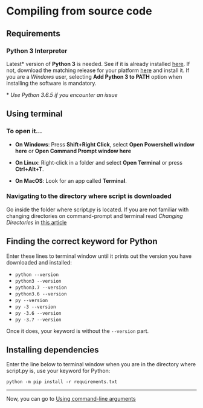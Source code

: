 # Compiling from source code
## Requirements
### Python 3 Interpreter
Latest* version of **Python 3** is needed. See if it is already installed [here](#finding-the-correct-keyword-for-python). If not, download the matching release for your platform [here](https://www.python.org/downloads/) and install it. If you are a *Windows* user, selecting **Add Python 3 to PATH** option when installing the software is mandatory.   
  
\* *Use Python 3.6.5 if you encounter an issue*
## Using terminal
### To open it...
-  **On Windows**: Press **Shift+Right Click**, select **Open Powershell window here** or **Open Command Prompt window here**
  
- **On Linux**: Right-click in a folder and select **Open Terminal** or press **Ctrl+Alt+T**.
  
- **On MacOS**: Look for an app called **Terminal**.
  
### Navigating to the directory where script is downloaded
Go inside the folder where script.py is located. If you are not familiar with changing directories on command-prompt and terminal read *Changing Directories* in [this article](https://lifehacker.com/5633909/who-needs-a-mouse-learn-to-use-the-command-line-for-almost-anything)

## Finding the correct keyword for Python
Enter these lines to terminal window until it prints out the version you have downloaded and installed:
  
- `python --version`
- `python3 --version`
- `python3.7 --version`
- `python3.6 --version`
- `py --version`
- `py -3 --version`
- `py -3.6 --version`
- `py -3.7 --version`
  
Once it does, your keyword is without the `--version` part. 

## Installing dependencies
Enter the line below to terminal window when you are in the directory where script.py is, use your keyword for Python:
```console
python -m pip install -r requirements.txt
```
  
---
  
Now, you can go to [Using command-line arguments](COMMAND_LINE_ARGUMENTS.md)
